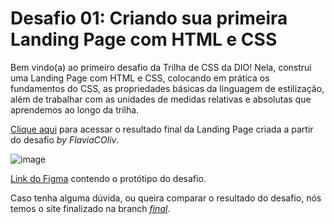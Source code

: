 # Desafio 01: Criando sua primeira Landing Page com HTML e CSS

Bem vindo(a) ao primeiro desafio da Trilha de CSS da DIO! Nela, construi uma Landing Page com HTML e CSS, colocando em prática os fundamentos do CSS,
as propriedades básicas da linguagem de estilização, além de trabalhar com as unidades de medidas relativas e absolutas que aprendemos ao longo da trilha.

[Clique aqui](https://flaviacoliv.github.io/trilha-css-desafio-01/) para acessar o resultado final da Landing Page criada a partir do desafio *by FlaviaCOliv*.

![image](https://user-images.githubusercontent.com/55519539/183538055-6cce606c-7d1d-4d15-a4be-ffeb5b37c956.png)

[Link do Figma](https://www.figma.com/file/3PiokoJj9IhGDnNiWAJbz7/DIO---Desafio-01?node-id=2%3A6) contendo o protótipo do desafio.

Caso tenha alguma dúvida, ou queira comparar o resultado do desafio, nós temos o site finalizado na branch [*final*](https://micheleambrosio.github.io/dio-trilha-css-desafio-01/).
